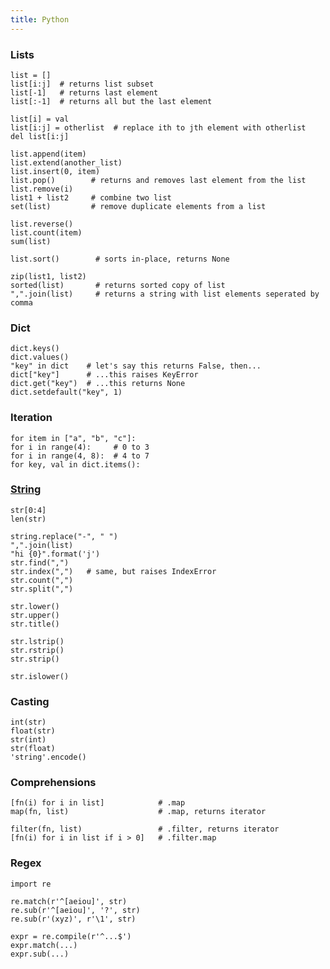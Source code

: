 ```yaml
---
title: Python
---
```


### Lists

    list = []
    list[i:j]  # returns list subset
    list[-1]   # returns last element
    list[:-1]  # returns all but the last element
    
    list[i] = val
    list[i:j] = otherlist  # replace ith to jth element with otherlist
    del list[i:j]

    list.append(item)
    list.extend(another_list)
    list.insert(0, item)
    list.pop()        # returns and removes last element from the list
    list.remove(i)
    list1 + list2     # combine two list    
    set(list)         # remove duplicate elements from a list

    list.reverse()
    list.count(item)
    sum(list)

    list.sort()        # sorts in-place, returns None

    zip(list1, list2)
    sorted(list)       # returns sorted copy of list
    ",".join(list)     # returns a string with list elements seperated by comma

### Dict

    dict.keys()
    dict.values()
    "key" in dict    # let's say this returns False, then...
    dict["key"]      # ...this raises KeyError
    dict.get("key")  # ...this returns None
    dict.setdefault("key", 1)

### Iteration

    for item in ["a", "b", "c"]:
    for i in range(4):     # 0 to 3
    for i in range(4, 8):  # 4 to 7
    for key, val in dict.items():

### [String](https://docs.python.org/2/library/stdtypes.html#string-methods)

    str[0:4]
    len(str)

    string.replace("-", " ")
    ",".join(list)
    "hi {0}".format('j')
    str.find(",")
    str.index(",")   # same, but raises IndexError
    str.count(",")
    str.split(",")

    str.lower()
    str.upper()
    str.title()

    str.lstrip()
    str.rstrip()
    str.strip()

    str.islower()

### Casting

    int(str)
    float(str)
    str(int)
    str(float)
    'string'.encode()

### Comprehensions

    [fn(i) for i in list]            # .map
    map(fn, list)                    # .map, returns iterator
    
    filter(fn, list)                 # .filter, returns iterator
    [fn(i) for i in list if i > 0]   # .filter.map

### Regex

    import re

    re.match(r'^[aeiou]', str)
    re.sub(r'^[aeiou]', '?', str)
    re.sub(r'(xyz)', r'\1', str)

    expr = re.compile(r'^...$')
    expr.match(...)
    expr.sub(...)

